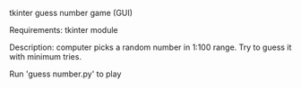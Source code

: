 tkinter guess number game (GUI)

Requirements: tkinter module

Description: computer picks a random number in 1:100 range. Try to guess it with minimum tries.

Run 'guess number.py' to play
